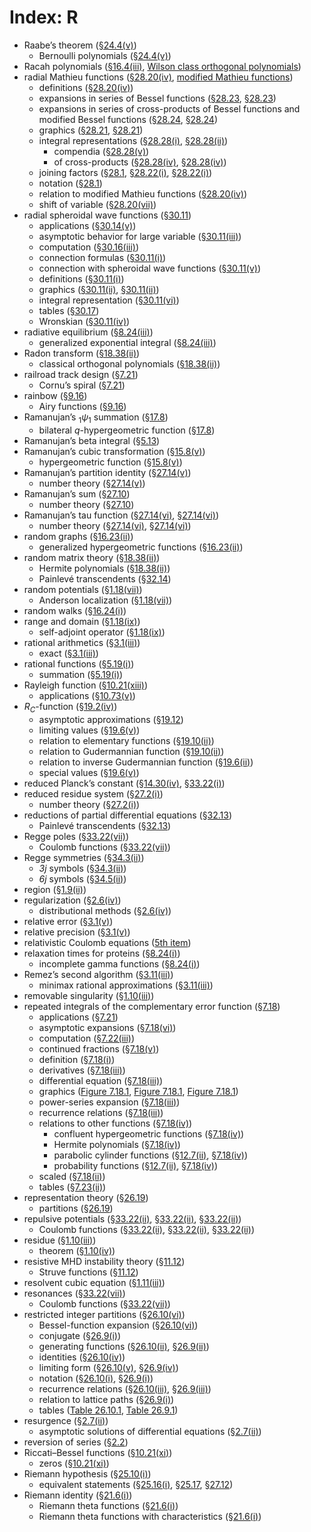 # Index: R

- Raabe’s theorem ([§24.4(v)](../24.4.md#Px1 "Raabe’s Theorem ‣ §24.4(v) Multiplication Formulas ‣ §24.4 Basic Properties ‣ Properties ‣ Chapter 24 Bernoulli and Euler Polynomials"))
  - Bernoulli polynomials ([§24.4(v)](../24.4.md#Px1 "Raabe’s Theorem ‣ §24.4(v) Multiplication Formulas ‣ §24.4 Basic Properties ‣ Properties ‣ Chapter 24 Bernoulli and Euler Polynomials"))
- Racah polynomials ([§16.4(iii)](../16.4.md#iii.p6 "§16.4(iii) Identities ‣ §16.4 Argument Unity ‣ Generalized Hypergeometric Functions ‣ Chapter 16 Generalized Hypergeometric Functions and Meijer 𝐺-Function"), [Wilson class orthogonal polynomials](W.md#Wilsonclassorthogonalpolynomials "Index W ‣ Index"))
- radial Mathieu functions ([§28.20(iv)](../28.20.md#iv "§28.20(iv) Radial Mathieu Functions Mc^(𝑗)_𝑛, Ms^(𝑗)_𝑛 ‣ §28.20 Definitions and Basic Properties ‣ Modified Mathieu Functions ‣ Chapter 28 Mathieu Functions and Hill’s Equation"), [modified Mathieu functions](M.md#modifiedMathieufunctions "Index M ‣ Index"))
  - definitions ([§28.20(iv)](../28.20.md#iv "§28.20(iv) Radial Mathieu Functions Mc^(𝑗)_𝑛, Ms^(𝑗)_𝑛 ‣ §28.20 Definitions and Basic Properties ‣ Modified Mathieu Functions ‣ Chapter 28 Mathieu Functions and Hill’s Equation"))
  - expansions in series of Bessel functions ([§28.23](../28.23.html "§28.23 Expansions in Series of Bessel Functions ‣ Modified Mathieu Functions ‣ Chapter 28 Mathieu Functions and Hill’s Equation"), [§28.23](../28.23.md#p3 "§28.23 Expansions in Series of Bessel Functions ‣ Modified Mathieu Functions ‣ Chapter 28 Mathieu Functions and Hill’s Equation"))
  - expansions in series of cross-products of Bessel functions and modified Bessel functions ([§28.24](../28.24.html "§28.24 Expansions in Series of Cross-Products of Bessel Functions or Modified Bessel Functions ‣ Modified Mathieu Functions ‣ Chapter 28 Mathieu Functions and Hill’s Equation"), [§28.24](../28.24.html "§28.24 Expansions in Series of Cross-Products of Bessel Functions or Modified Bessel Functions ‣ Modified Mathieu Functions ‣ Chapter 28 Mathieu Functions and Hill’s Equation"))
  - graphics ([§28.21](../28.21.md#Px1 "Radial Mathieu Functions: Surfaces ‣ §28.21 Graphics ‣ Modified Mathieu Functions ‣ Chapter 28 Mathieu Functions and Hill’s Equation"), [§28.21](../28.21.md#Px1 "Radial Mathieu Functions: Surfaces ‣ §28.21 Graphics ‣ Modified Mathieu Functions ‣ Chapter 28 Mathieu Functions and Hill’s Equation"))
  - integral representations ([§28.28(i)](../28.28.md#i "§28.28(i) Equations with Elementary Kernels ‣ §28.28 Integrals, Integral Representations, and Integral Equations ‣ Modified Mathieu Functions ‣ Chapter 28 Mathieu Functions and Hill’s Equation"), [§28.28(ii)](../28.28.md#ii.p3 "§28.28(ii) Integrals of Products with Bessel Functions ‣ §28.28 Integrals, Integral Representations, and Integral Equations ‣ Modified Mathieu Functions ‣ Chapter 28 Mathieu Functions and Hill’s Equation"))
    - compendia ([§28.28(v)](../28.28.md#v "§28.28(v) Compendia ‣ §28.28 Integrals, Integral Representations, and Integral Equations ‣ Modified Mathieu Functions ‣ Chapter 28 Mathieu Functions and Hill’s Equation"))
    - of cross-products ([§28.28(iv)](../28.28.md#iv "§28.28(iv) Integrals of Products of Mathieu Functions of Integer Order ‣ §28.28 Integrals, Integral Representations, and Integral Equations ‣ Modified Mathieu Functions ‣ Chapter 28 Mathieu Functions and Hill’s Equation"), [§28.28(iv)](../28.28.md#iv.p4 "§28.28(iv) Integrals of Products of Mathieu Functions of Integer Order ‣ §28.28 Integrals, Integral Representations, and Integral Equations ‣ Modified Mathieu Functions ‣ Chapter 28 Mathieu Functions and Hill’s Equation"))
  - joining factors ([§28.1](../28.1.md#p5 "§28.1 Special Notation ‣ Notation ‣ Chapter 28 Mathieu Functions and Hill’s Equation"), [§28.22(i)](../28.22.md#i.p1 "§28.22(i) Integer 𝜈 ‣ §28.22 Connection Formulas ‣ Modified Mathieu Functions ‣ Chapter 28 Mathieu Functions and Hill’s Equation"), [§28.22(i)](../28.22.md#i.p1 "§28.22(i) Integer 𝜈 ‣ §28.22 Connection Formulas ‣ Modified Mathieu Functions ‣ Chapter 28 Mathieu Functions and Hill’s Equation"))
  - notation ([§28.1](../28.1.md#p3 "§28.1 Special Notation ‣ Notation ‣ Chapter 28 Mathieu Functions and Hill’s Equation"))
  - relation to modified Mathieu functions ([§28.20(iv)](../28.20.md#iv "§28.20(iv) Radial Mathieu Functions Mc^(𝑗)_𝑛, Ms^(𝑗)_𝑛 ‣ §28.20 Definitions and Basic Properties ‣ Modified Mathieu Functions ‣ Chapter 28 Mathieu Functions and Hill’s Equation"))
  - shift of variable ([§28.20(vii)](../28.20.md#vii "§28.20(vii) Shift of Variable ‣ §28.20 Definitions and Basic Properties ‣ Modified Mathieu Functions ‣ Chapter 28 Mathieu Functions and Hill’s Equation"))
- radial spheroidal wave functions ([§30.11](../30.11.html "§30.11 Radial Spheroidal Wave Functions ‣ Properties ‣ Chapter 30 Spheroidal Wave Functions"))
  - applications ([§30.14(v)](../30.14.md#v "§30.14(v) The Interior Dirichlet Problem for Oblate Ellipsoids ‣ §30.14 Wave Equation in Oblate Spheroidal Coordinates ‣ Applications ‣ Chapter 30 Spheroidal Wave Functions"))
  - asymptotic behavior for large
variable ([§30.11(iii)](../30.11.md#iii "§30.11(iii) Asymptotic Behavior ‣ §30.11 Radial Spheroidal Wave Functions ‣ Properties ‣ Chapter 30 Spheroidal Wave Functions"))
  - computation ([§30.16(iii)](../30.16.md#iii "§30.16(iii) Radial Spheroidal Wave Functions ‣ §30.16 Methods of Computation ‣ Computation ‣ Chapter 30 Spheroidal Wave Functions"))
  - connection formulas ([§30.11(i)](../30.11.md#Px1 "Connection Formulas ‣ §30.11(i) Definitions ‣ §30.11 Radial Spheroidal Wave Functions ‣ Properties ‣ Chapter 30 Spheroidal Wave Functions"))
  - connection with spheroidal wave
functions ([§30.11(v)](../30.11.md#v "§30.11(v) Connection with the 𝑃𝑠 and 𝑄𝑠 Functions ‣ §30.11 Radial Spheroidal Wave Functions ‣ Properties ‣ Chapter 30 Spheroidal Wave Functions"))
  - definitions ([§30.11(i)](../30.11.md#i "§30.11(i) Definitions ‣ §30.11 Radial Spheroidal Wave Functions ‣ Properties ‣ Chapter 30 Spheroidal Wave Functions"))
  - graphics ([§30.11(ii)](../30.11.md#ii "§30.11(ii) Graphics ‣ §30.11 Radial Spheroidal Wave Functions ‣ Properties ‣ Chapter 30 Spheroidal Wave Functions"), [§30.11(ii)](../30.11.md#ii "§30.11(ii) Graphics ‣ §30.11 Radial Spheroidal Wave Functions ‣ Properties ‣ Chapter 30 Spheroidal Wave Functions"))
  - integral representation ([§30.11(vi)](../30.11.md#vi "§30.11(vi) Integral Representations ‣ §30.11 Radial Spheroidal Wave Functions ‣ Properties ‣ Chapter 30 Spheroidal Wave Functions"))
  - tables ([§30.17](../30.17.html "§30.17 Tables ‣ Computation ‣ Chapter 30 Spheroidal Wave Functions"))
  - Wronskian ([§30.11(iv)](../30.11.md#iv "§30.11(iv) Wronskian ‣ §30.11 Radial Spheroidal Wave Functions ‣ Properties ‣ Chapter 30 Spheroidal Wave Functions"))
- radiative equilibrium ([§8.24(iii)](../8.24.md#iii "§8.24(iii) Generalized Exponential Integral ‣ §8.24 Physical Applications ‣ Applications ‣ Chapter 8 Incomplete Gamma and Related Functions"))
  - generalized exponential integral ([§8.24(iii)](../8.24.md#iii "§8.24(iii) Generalized Exponential Integral ‣ §8.24 Physical Applications ‣ Applications ‣ Chapter 8 Incomplete Gamma and Related Functions"))
- Radon transform ([§18.38(ii)](../18.38.md#Px10 "Radon Transform ‣ §18.38(ii) Classical OP’s: Mathematical Developments and Applications ‣ §18.38 Mathematical Applications ‣ Applications ‣ Chapter 18 Orthogonal Polynomials"))
  - classical orthogonal polynomials ([§18.38(ii)](../18.38.md#Px10 "Radon Transform ‣ §18.38(ii) Classical OP’s: Mathematical Developments and Applications ‣ §18.38 Mathematical Applications ‣ Applications ‣ Chapter 18 Orthogonal Polynomials"))
- railroad track design ([§7.21](../7.21.html "§7.21 Physical Applications ‣ Applications ‣ Chapter 7 Error Functions, Dawson’s and Fresnel Integrals"))
  - Cornu’s spiral ([§7.21](../7.21.html "§7.21 Physical Applications ‣ Applications ‣ Chapter 7 Error Functions, Dawson’s and Fresnel Integrals"))
- rainbow ([§9.16](../9.16.md#p6 "§9.16 Physical Applications ‣ Applications ‣ Chapter 9 Airy and Related Functions"))
  - Airy functions ([§9.16](../9.16.md#p6 "§9.16 Physical Applications ‣ Applications ‣ Chapter 9 Airy and Related Functions"))
- Ramanujan’s ${{}_{1}\psi_{1}}$ summation ([§17.8](../17.8.md#Px3 "Ramanujan’s ₁𝜓₁ Summation ‣ §17.8 Special Cases of {_𝑟}𝜓_𝑟 Functions ‣ Properties ‣ Chapter 17 𝑞-Hypergeometric and Related Functions"))
  - bilateral $q$-hypergeometric function ([§17.8](../17.8.md#Px3 "Ramanujan’s ₁𝜓₁ Summation ‣ §17.8 Special Cases of {_𝑟}𝜓_𝑟 Functions ‣ Properties ‣ Chapter 17 𝑞-Hypergeometric and Related Functions"))
- Ramanujan’s beta integral ([§5.13](../5.13.md#Px2 "Ramanujan’s Beta Integral ‣ §5.13 Integrals ‣ Properties ‣ Chapter 5 Gamma Function"))
- Ramanujan’s cubic transformation ([§15.8(v)](../15.8.md#Px8 "Ramanujan’s Cubic Transformation ‣ §15.8(v) Cubic Transformations ‣ §15.8 Transformations of Variable ‣ Properties ‣ Chapter 15 Hypergeometric Function"))
  - hypergeometric function ([§15.8(v)](../15.8.md#Px8 "Ramanujan’s Cubic Transformation ‣ §15.8(v) Cubic Transformations ‣ §15.8 Transformations of Variable ‣ Properties ‣ Chapter 15 Hypergeometric Function"))
- Ramanujan’s partition identity ([§27.14(v)](../27.14.md#v.p1 "§27.14(v) Divisibility Properties ‣ §27.14 Unrestricted Partitions ‣ Additive Number Theory ‣ Chapter 27 Functions of Number Theory"))
  - number theory ([§27.14(v)](../27.14.md#v.p1 "§27.14(v) Divisibility Properties ‣ §27.14 Unrestricted Partitions ‣ Additive Number Theory ‣ Chapter 27 Functions of Number Theory"))
- Ramanujan’s sum ([§27.10](../27.10.html "§27.10 Periodic Number-Theoretic Functions ‣ Multiplicative Number Theory ‣ Chapter 27 Functions of Number Theory"))
  - number theory ([§27.10](../27.10.html "§27.10 Periodic Number-Theoretic Functions ‣ Multiplicative Number Theory ‣ Chapter 27 Functions of Number Theory"))
- Ramanujan’s tau function ([§27.14(vi)](../27.14.md#vi "§27.14(vi) Ramanujan’s Tau Function ‣ §27.14 Unrestricted Partitions ‣ Additive Number Theory ‣ Chapter 27 Functions of Number Theory"), [§27.14(vi)](../27.14.md#vi.p3 "§27.14(vi) Ramanujan’s Tau Function ‣ §27.14 Unrestricted Partitions ‣ Additive Number Theory ‣ Chapter 27 Functions of Number Theory"))
  - number theory ([§27.14(vi)](../27.14.md#vi "§27.14(vi) Ramanujan’s Tau Function ‣ §27.14 Unrestricted Partitions ‣ Additive Number Theory ‣ Chapter 27 Functions of Number Theory"), [§27.14(vi)](../27.14.md#vi.p3 "§27.14(vi) Ramanujan’s Tau Function ‣ §27.14 Unrestricted Partitions ‣ Additive Number Theory ‣ Chapter 27 Functions of Number Theory"))
- random graphs ([§16.23(ii)](../16.23.md#ii "§16.23(ii) Random Graphs ‣ §16.23 Mathematical Applications ‣ Applications ‣ Chapter 16 Generalized Hypergeometric Functions and Meijer 𝐺-Function"))
  - generalized hypergeometric functions ([§16.23(ii)](../16.23.md#ii "§16.23(ii) Random Graphs ‣ §16.23 Mathematical Applications ‣ Applications ‣ Chapter 16 Generalized Hypergeometric Functions and Meijer 𝐺-Function"))
- random matrix theory ([§18.38(ii)](../18.38.md#Px8 "Random Matrix Theory ‣ §18.38(ii) Classical OP’s: Mathematical Developments and Applications ‣ §18.38 Mathematical Applications ‣ Applications ‣ Chapter 18 Orthogonal Polynomials"))
  - Hermite polynomials ([§18.38(ii)](../18.38.md#Px8 "Random Matrix Theory ‣ §18.38(ii) Classical OP’s: Mathematical Developments and Applications ‣ §18.38 Mathematical Applications ‣ Applications ‣ Chapter 18 Orthogonal Polynomials"))
  - Painlevé transcendents ([§32.14](../32.14.md#p2 "§32.14 Combinatorics ‣ Applications ‣ Chapter 32 Painlevé Transcendents"))
- random potentials ([§1.18(vii)](../1.18.md#vii.p1 "§1.18(vii) Continuous Spectra: More General Cases ‣ §1.18 Linear Second Order Differential Operators and Eigenfunction Expansions ‣ Topics of Discussion ‣ Chapter 1 Algebraic and Analytic Methods"))
  - Anderson localization ([§1.18(vii)](../1.18.md#vii.p1 "§1.18(vii) Continuous Spectra: More General Cases ‣ §1.18 Linear Second Order Differential Operators and Eigenfunction Expansions ‣ Topics of Discussion ‣ Chapter 1 Algebraic and Analytic Methods"))
- random walks ([§16.24(i)](../16.24.md#i "§16.24(i) Random Walks ‣ §16.24 Physical Applications ‣ Applications ‣ Chapter 16 Generalized Hypergeometric Functions and Meijer 𝐺-Function"))
- range and domain ([§1.18(ix)](../1.18.md#Px12.p2 "Self-Adjoint Operators ‣ §1.18(ix) Mathematical Background ‣ §1.18 Linear Second Order Differential Operators and Eigenfunction Expansions ‣ Topics of Discussion ‣ Chapter 1 Algebraic and Analytic Methods"))
  - self-adjoint operator ([§1.18(ix)](../1.18.md#Px12.p2 "Self-Adjoint Operators ‣ §1.18(ix) Mathematical Background ‣ §1.18 Linear Second Order Differential Operators and Eigenfunction Expansions ‣ Topics of Discussion ‣ Chapter 1 Algebraic and Analytic Methods"))
- rational arithmetics ([§3.1(iii)](../3.1.md#iii "§3.1(iii) Rational Arithmetics ‣ §3.1 Arithmetics and Error Measures ‣ Areas ‣ Chapter 3 Numerical Methods"))
  - exact ([§3.1(iii)](../3.1.md#iii "§3.1(iii) Rational Arithmetics ‣ §3.1 Arithmetics and Error Measures ‣ Areas ‣ Chapter 3 Numerical Methods"))
- rational functions ([§5.19(i)](../5.19.md#i "§5.19(i) Summation of Rational Functions ‣ §5.19 Mathematical Applications ‣ Applications ‣ Chapter 5 Gamma Function"))
  - summation ([§5.19(i)](../5.19.md#i "§5.19(i) Summation of Rational Functions ‣ §5.19 Mathematical Applications ‣ Applications ‣ Chapter 5 Gamma Function"))
- Rayleigh function ([§10.21(xiii)](../10.21.md#xiii "§10.21(xiii) Rayleigh Function ‣ §10.21 Zeros ‣ Bessel and Hankel Functions ‣ Chapter 10 Bessel Functions"))
  - applications ([§10.73(v)](../10.73.md#v "§10.73(v) Rayleigh Function ‣ §10.73 Physical Applications ‣ Applications ‣ Chapter 10 Bessel Functions"))
- $R_{C}$-function ([§19.2(iv)](../19.2.md#iv "§19.2(iv) A Related Function: 𝑅_𝐶(𝑥,𝑦) ‣ §19.2 Definitions ‣ Legendre’s Integrals ‣ Chapter 19 Elliptic Integrals"))
  - asymptotic approximations ([§19.12](../19.12.html "§19.12 Asymptotic Approximations ‣ Legendre’s Integrals ‣ Chapter 19 Elliptic Integrals"))
  - limiting values ([§19.6(v)](../19.6.md#v "§19.6(v) 𝑅_𝐶(𝑥,𝑦) ‣ §19.6 Special Cases ‣ Legendre’s Integrals ‣ Chapter 19 Elliptic Integrals"))
  - relation to elementary functions ([§19.10(ii)](../19.10.md#ii "§19.10(ii) Elementary Functions ‣ §19.10 Relations to Other Functions ‣ Legendre’s Integrals ‣ Chapter 19 Elliptic Integrals"))
  - relation to Gudermannian function ([§19.10(ii)](../19.10.md#ii "§19.10(ii) Elementary Functions ‣ §19.10 Relations to Other Functions ‣ Legendre’s Integrals ‣ Chapter 19 Elliptic Integrals"))
  - relation to inverse Gudermannian function ([§19.6(ii)](../19.6.md#ii.p1 "§19.6(ii) 𝐹(ϕ,𝑘) ‣ §19.6 Special Cases ‣ Legendre’s Integrals ‣ Chapter 19 Elliptic Integrals"))
  - special values ([§19.6(v)](../19.6.md#v "§19.6(v) 𝑅_𝐶(𝑥,𝑦) ‣ §19.6 Special Cases ‣ Legendre’s Integrals ‣ Chapter 19 Elliptic Integrals"))
- reduced Planck’s constant ([§14.30(iv)](../14.30.md#iv.p2 "§14.30(iv) Applications ‣ §14.30 Spherical and Spheroidal Harmonics ‣ Applications ‣ Chapter 14 Legendre and Related Functions"), [§33.22(i)](../33.22.md#i.p1 "§33.22(i) Schrödinger Equation ‣ §33.22 Particle Scattering and Atomic and Molecular Spectra ‣ Physical Applications ‣ Chapter 33 Coulomb Functions"))
- reduced residue system ([§27.2(i)](../27.2.md#i.p4 "§27.2(i) Definitions ‣ §27.2 Functions ‣ Multiplicative Number Theory ‣ Chapter 27 Functions of Number Theory"))
  - number theory ([§27.2(i)](../27.2.md#i.p4 "§27.2(i) Definitions ‣ §27.2 Functions ‣ Multiplicative Number Theory ‣ Chapter 27 Functions of Number Theory"))
- reductions of partial differential equations ([§32.13](../32.13.html "§32.13 Reductions of Partial Differential Equations ‣ Applications ‣ Chapter 32 Painlevé Transcendents"))
  - Painlevé transcendents ([§32.13](../32.13.html "§32.13 Reductions of Partial Differential Equations ‣ Applications ‣ Chapter 32 Painlevé Transcendents"))
- Regge poles ([§33.22(vii)](../33.22.md#vii "§33.22(vii) Complex Variables and Parameters ‣ §33.22 Particle Scattering and Atomic and Molecular Spectra ‣ Physical Applications ‣ Chapter 33 Coulomb Functions"))
  - Coulomb functions ([§33.22(vii)](../33.22.md#vii "§33.22(vii) Complex Variables and Parameters ‣ §33.22 Particle Scattering and Atomic and Molecular Spectra ‣ Physical Applications ‣ Chapter 33 Coulomb Functions"))
- Regge symmetries ([§34.3(ii)](../34.3.md#ii.p3 "§34.3(ii) Symmetry ‣ §34.3 Basic Properties: 3⁢𝑗 Symbol ‣ Properties ‣ Chapter 34 3⁢𝑗,6⁢𝑗,9⁢𝑗 Symbols"))
  - $\mathit{3j}$ symbols ([§34.3(ii)](../34.3.md#ii.p3 "§34.3(ii) Symmetry ‣ §34.3 Basic Properties: 3⁢𝑗 Symbol ‣ Properties ‣ Chapter 34 3⁢𝑗,6⁢𝑗,9⁢𝑗 Symbols"))
  - $\mathit{6j}$ symbols ([§34.5(ii)](../34.5.md#ii.p2 "§34.5(ii) Symmetry ‣ §34.5 Basic Properties: 6⁢𝑗 Symbol ‣ Properties ‣ Chapter 34 3⁢𝑗,6⁢𝑗,9⁢𝑗 Symbols"))
- region ([§1.9(ii)](../1.9.md#Px10.p4 "Point Sets in ℂ ‣ §1.9(ii) Continuity, Point Sets, and Differentiation ‣ §1.9 Calculus of a Complex Variable ‣ Topics of Discussion ‣ Chapter 1 Algebraic and Analytic Methods"))
- regularization ([§2.6(iv)](../2.6.md#iv "§2.6(iv) Regularization ‣ §2.6 Distributional Methods ‣ Areas ‣ Chapter 2 Asymptotic Approximations"))
  - distributional methods ([§2.6(iv)](../2.6.md#iv "§2.6(iv) Regularization ‣ §2.6 Distributional Methods ‣ Areas ‣ Chapter 2 Asymptotic Approximations"))
- relative error ([§3.1(v)](../3.1.md#v.p1 "§3.1(v) Error Measures ‣ §3.1 Arithmetics and Error Measures ‣ Areas ‣ Chapter 3 Numerical Methods"))
- relative precision ([§3.1(v)](../3.1.md#v.p1 "§3.1(v) Error Measures ‣ §3.1 Arithmetics and Error Measures ‣ Areas ‣ Chapter 3 Numerical Methods"))
- relativistic Coulomb equations ([5th item](../33.22.md#I1.i5.p1 "In §33.22(vii) Complex Variables and Parameters ‣ §33.22 Particle Scattering and Atomic and Molecular Spectra ‣ Physical Applications ‣ Chapter 33 Coulomb Functions"))
- relaxation times for proteins ([§8.24(i)](../8.24.md#i "§8.24(i) Incomplete Gamma Functions ‣ §8.24 Physical Applications ‣ Applications ‣ Chapter 8 Incomplete Gamma and Related Functions"))
  - incomplete gamma functions ([§8.24(i)](../8.24.md#i "§8.24(i) Incomplete Gamma Functions ‣ §8.24 Physical Applications ‣ Applications ‣ Chapter 8 Incomplete Gamma and Related Functions"))
- Remez’s second algorithm ([§3.11(iii)](../3.11.md#iii.p4 "§3.11(iii) Minimax Rational Approximations ‣ §3.11 Approximation Techniques ‣ Areas ‣ Chapter 3 Numerical Methods"))
  - minimax rational approximations ([§3.11(iii)](../3.11.md#iii.p4 "§3.11(iii) Minimax Rational Approximations ‣ §3.11 Approximation Techniques ‣ Areas ‣ Chapter 3 Numerical Methods"))
- removable singularity ([§1.10(iii)](../1.10.md#iii.p2 "§1.10(iii) Laurent Series ‣ §1.10 Functions of a Complex Variable ‣ Topics of Discussion ‣ Chapter 1 Algebraic and Analytic Methods"))
- repeated integrals of the complementary error function ([§7.18](../7.18.html "§7.18 Repeated Integrals of the Complementary Error Function ‣ Properties ‣ Chapter 7 Error Functions, Dawson’s and Fresnel Integrals"))
  - applications ([§7.21](../7.21.html "§7.21 Physical Applications ‣ Applications ‣ Chapter 7 Error Functions, Dawson’s and Fresnel Integrals"))
  - asymptotic expansions ([§7.18(vi)](../7.18.md#vi "§7.18(vi) Asymptotic Expansion ‣ §7.18 Repeated Integrals of the Complementary Error Function ‣ Properties ‣ Chapter 7 Error Functions, Dawson’s and Fresnel Integrals"))
  - computation ([§7.22(iii)](../7.22.md#iii "§7.22(iii) Repeated Integrals of the Complementary Error Function ‣ §7.22 Methods of Computation ‣ Computation ‣ Chapter 7 Error Functions, Dawson’s and Fresnel Integrals"))
  - continued fractions ([§7.18(v)](../7.18.md#v "§7.18(v) Continued Fraction ‣ §7.18 Repeated Integrals of the Complementary Error Function ‣ Properties ‣ Chapter 7 Error Functions, Dawson’s and Fresnel Integrals"))
  - definition ([§7.18(i)](../7.18.md#i "§7.18(i) Definition ‣ §7.18 Repeated Integrals of the Complementary Error Function ‣ Properties ‣ Chapter 7 Error Functions, Dawson’s and Fresnel Integrals"))
  - derivatives ([§7.18(iii)](../7.18.md#iii "§7.18(iii) Properties ‣ §7.18 Repeated Integrals of the Complementary Error Function ‣ Properties ‣ Chapter 7 Error Functions, Dawson’s and Fresnel Integrals"))
  - differential equation ([§7.18(iii)](../7.18.md#iii.p1 "§7.18(iii) Properties ‣ §7.18 Repeated Integrals of the Complementary Error Function ‣ Properties ‣ Chapter 7 Error Functions, Dawson’s and Fresnel Integrals"))
  - graphics ([Figure 7.18.1](../7.18.md#F1 "In §7.18(ii) Graphics ‣ §7.18 Repeated Integrals of the Complementary Error Function ‣ Properties ‣ Chapter 7 Error Functions, Dawson’s and Fresnel Integrals"), [Figure 7.18.1](../7.18.F1.mag.html "In §7.18 Repeated Integrals of the Complementary Error Function ‣ Properties ‣ Chapter 7 Error Functions, Dawson’s and Fresnel Integrals"), [Figure 7.18.1](../7.18.F1.mag.md#F1.thumb "In Figure 7.18.1 ‣ §7.18 Repeated Integrals of the Complementary Error Function ‣ Properties ‣ Chapter 7 Error Functions, Dawson’s and Fresnel Integrals"))
  - power-series expansion ([§7.18(iii)](../7.18.md#iii.p1 "§7.18(iii) Properties ‣ §7.18 Repeated Integrals of the Complementary Error Function ‣ Properties ‣ Chapter 7 Error Functions, Dawson’s and Fresnel Integrals"))
  - recurrence relations ([§7.18(iii)](../7.18.md#iii.p1 "§7.18(iii) Properties ‣ §7.18 Repeated Integrals of the Complementary Error Function ‣ Properties ‣ Chapter 7 Error Functions, Dawson’s and Fresnel Integrals"))
  - relations to other functions ([§7.18(iv)](../7.18.md#Px2 "Confluent Hypergeometric Functions ‣ §7.18(iv) Relations to Other Functions ‣ §7.18 Repeated Integrals of the Complementary Error Function ‣ Properties ‣ Chapter 7 Error Functions, Dawson’s and Fresnel Integrals"))
    - confluent hypergeometric functions ([§7.18(iv)](../7.18.md#Px2 "Confluent Hypergeometric Functions ‣ §7.18(iv) Relations to Other Functions ‣ §7.18 Repeated Integrals of the Complementary Error Function ‣ Properties ‣ Chapter 7 Error Functions, Dawson’s and Fresnel Integrals"))
    - Hermite polynomials ([§7.18(iv)](../7.18.md#Px1 "Hermite Polynomials ‣ §7.18(iv) Relations to Other Functions ‣ §7.18 Repeated Integrals of the Complementary Error Function ‣ Properties ‣ Chapter 7 Error Functions, Dawson’s and Fresnel Integrals"))
    - parabolic cylinder functions ([§12.7(ii)](../12.7.md#ii "§12.7(ii) Error Functions, Dawson’s Integral, and Probability Function ‣ §12.7 Relations to Other Functions ‣ Properties ‣ Chapter 12 Parabolic Cylinder Functions"), [§7.18(iv)](../7.18.md#Px4 "Probability Functions ‣ §7.18(iv) Relations to Other Functions ‣ §7.18 Repeated Integrals of the Complementary Error Function ‣ Properties ‣ Chapter 7 Error Functions, Dawson’s and Fresnel Integrals"))
    - probability functions ([§12.7(ii)](../12.7.md#ii "§12.7(ii) Error Functions, Dawson’s Integral, and Probability Function ‣ §12.7 Relations to Other Functions ‣ Properties ‣ Chapter 12 Parabolic Cylinder Functions"), [§7.18(iv)](../7.18.md#Px4 "Probability Functions ‣ §7.18(iv) Relations to Other Functions ‣ §7.18 Repeated Integrals of the Complementary Error Function ‣ Properties ‣ Chapter 7 Error Functions, Dawson’s and Fresnel Integrals"))
  - scaled ([§7.18(ii)](../7.18.md#ii "§7.18(ii) Graphics ‣ §7.18 Repeated Integrals of the Complementary Error Function ‣ Properties ‣ Chapter 7 Error Functions, Dawson’s and Fresnel Integrals"))
  - tables ([§7.23(ii)](../7.23.md#ii.p1 "§7.23(ii) Real Variables ‣ §7.23 Tables ‣ Computation ‣ Chapter 7 Error Functions, Dawson’s and Fresnel Integrals"))
- representation theory ([§26.19](../26.19.html "§26.19 Mathematical Applications ‣ Applications ‣ Chapter 26 Combinatorial Analysis"))
  - partitions ([§26.19](../26.19.html "§26.19 Mathematical Applications ‣ Applications ‣ Chapter 26 Combinatorial Analysis"))
- repulsive potentials ([§33.22(ii)](../33.22.md#Px1.tab1 "𝗄 Scaling ‣ §33.22(ii) Definitions of Variables ‣ §33.22 Particle Scattering and Atomic and Molecular Spectra ‣ Physical Applications ‣ Chapter 33 Coulomb Functions"), [§33.22(ii)](../33.22.md#Px2.tab1 "𝑍 Scaling ‣ §33.22(ii) Definitions of Variables ‣ §33.22 Particle Scattering and Atomic and Molecular Spectra ‣ Physical Applications ‣ Chapter 33 Coulomb Functions"), [§33.22(ii)](../33.22.md#Px3.tab1 "i⁢𝗄 Scaling ‣ §33.22(ii) Definitions of Variables ‣ §33.22 Particle Scattering and Atomic and Molecular Spectra ‣ Physical Applications ‣ Chapter 33 Coulomb Functions"))
  - Coulomb functions ([§33.22(ii)](../33.22.md#Px1.tab1 "𝗄 Scaling ‣ §33.22(ii) Definitions of Variables ‣ §33.22 Particle Scattering and Atomic and Molecular Spectra ‣ Physical Applications ‣ Chapter 33 Coulomb Functions"), [§33.22(ii)](../33.22.md#Px2.tab1 "𝑍 Scaling ‣ §33.22(ii) Definitions of Variables ‣ §33.22 Particle Scattering and Atomic and Molecular Spectra ‣ Physical Applications ‣ Chapter 33 Coulomb Functions"), [§33.22(ii)](../33.22.md#Px3.tab1 "i⁢𝗄 Scaling ‣ §33.22(ii) Definitions of Variables ‣ §33.22 Particle Scattering and Atomic and Molecular Spectra ‣ Physical Applications ‣ Chapter 33 Coulomb Functions"))
- residue ([§1.10(iii)](../1.10.md#iii.p5 "§1.10(iii) Laurent Series ‣ §1.10 Functions of a Complex Variable ‣ Topics of Discussion ‣ Chapter 1 Algebraic and Analytic Methods"))
  - theorem ([§1.10(iv)](../1.10.md#iv "§1.10(iv) Residue Theorem ‣ §1.10 Functions of a Complex Variable ‣ Topics of Discussion ‣ Chapter 1 Algebraic and Analytic Methods"))
- resistive MHD instability theory ([§11.12](../11.12.md#p1 "§11.12 Physical Applications ‣ Applications ‣ Chapter 11 Struve and Related Functions"))
  - Struve functions ([§11.12](../11.12.md#p1 "§11.12 Physical Applications ‣ Applications ‣ Chapter 11 Struve and Related Functions"))
- resolvent cubic equation ([§1.11(iii)](../1.11.md#Px8.p2 "Quartic Equations ‣ §1.11(iii) Polynomials of Degrees Two, Three, and Four ‣ §1.11 Zeros of Polynomials ‣ Topics of Discussion ‣ Chapter 1 Algebraic and Analytic Methods"))
- resonances ([§33.22(vii)](../33.22.md#vii "§33.22(vii) Complex Variables and Parameters ‣ §33.22 Particle Scattering and Atomic and Molecular Spectra ‣ Physical Applications ‣ Chapter 33 Coulomb Functions"))
  - Coulomb functions ([§33.22(vii)](../33.22.md#vii "§33.22(vii) Complex Variables and Parameters ‣ §33.22 Particle Scattering and Atomic and Molecular Spectra ‣ Physical Applications ‣ Chapter 33 Coulomb Functions"))
- restricted integer partitions ([§26.10(vi)](../26.10.md#vi "§26.10(vi) Bessel-Function Expansion ‣ §26.10 Integer Partitions: Other Restrictions ‣ Properties ‣ Chapter 26 Combinatorial Analysis"))
  - Bessel-function expansion ([§26.10(vi)](../26.10.md#vi "§26.10(vi) Bessel-Function Expansion ‣ §26.10 Integer Partitions: Other Restrictions ‣ Properties ‣ Chapter 26 Combinatorial Analysis"))
  - conjugate ([§26.9(i)](../26.9.md#i "§26.9(i) Definitions ‣ §26.9 Integer Partitions: Restricted Number and Part Size ‣ Properties ‣ Chapter 26 Combinatorial Analysis"))
  - generating functions ([§26.10(ii)](../26.10.md#ii "§26.10(ii) Generating Functions ‣ §26.10 Integer Partitions: Other Restrictions ‣ Properties ‣ Chapter 26 Combinatorial Analysis"), [§26.9(ii)](../26.9.md#ii "§26.9(ii) Generating Functions ‣ §26.9 Integer Partitions: Restricted Number and Part Size ‣ Properties ‣ Chapter 26 Combinatorial Analysis"))
  - identities ([§26.10(iv)](../26.10.md#iv "§26.10(iv) Identities ‣ §26.10 Integer Partitions: Other Restrictions ‣ Properties ‣ Chapter 26 Combinatorial Analysis"))
  - limiting form ([§26.10(v)](../26.10.md#v "§26.10(v) Limiting Form ‣ §26.10 Integer Partitions: Other Restrictions ‣ Properties ‣ Chapter 26 Combinatorial Analysis"), [§26.9(iv)](../26.9.md#iv "§26.9(iv) Limiting Form ‣ §26.9 Integer Partitions: Restricted Number and Part Size ‣ Properties ‣ Chapter 26 Combinatorial Analysis"))
  - notation ([§26.10(i)](../26.10.md#i "§26.10(i) Definitions ‣ §26.10 Integer Partitions: Other Restrictions ‣ Properties ‣ Chapter 26 Combinatorial Analysis"), [§26.9(i)](../26.9.md#i "§26.9(i) Definitions ‣ §26.9 Integer Partitions: Restricted Number and Part Size ‣ Properties ‣ Chapter 26 Combinatorial Analysis"))
  - recurrence relations ([§26.10(iii)](../26.10.md#iii "§26.10(iii) Recurrence Relations ‣ §26.10 Integer Partitions: Other Restrictions ‣ Properties ‣ Chapter 26 Combinatorial Analysis"), [§26.9(iii)](../26.9.md#iii "§26.9(iii) Recurrence Relations ‣ §26.9 Integer Partitions: Restricted Number and Part Size ‣ Properties ‣ Chapter 26 Combinatorial Analysis"))
  - relation to lattice paths ([§26.9(i)](../26.9.md#i "§26.9(i) Definitions ‣ §26.9 Integer Partitions: Restricted Number and Part Size ‣ Properties ‣ Chapter 26 Combinatorial Analysis"))
  - tables ([Table 26.10.1](../26.10.md#T1 "In §26.10(i) Definitions ‣ §26.10 Integer Partitions: Other Restrictions ‣ Properties ‣ Chapter 26 Combinatorial Analysis"), [Table 26.9.1](../26.9.md#T1 "In §26.9(i) Definitions ‣ §26.9 Integer Partitions: Restricted Number and Part Size ‣ Properties ‣ Chapter 26 Combinatorial Analysis"))
- resurgence ([§2.7(ii)](../2.7.md#ii.p5 "§2.7(ii) Irregular Singularities of Rank 1 ‣ §2.7 Differential Equations ‣ Areas ‣ Chapter 2 Asymptotic Approximations"))
  - asymptotic solutions of differential equations ([§2.7(ii)](../2.7.md#ii.p5 "§2.7(ii) Irregular Singularities of Rank 1 ‣ §2.7 Differential Equations ‣ Areas ‣ Chapter 2 Asymptotic Approximations"))
- reversion of series ([§2.2](../2.2.md#Px1.p2 "Example ‣ §2.2 Transcendental Equations ‣ Areas ‣ Chapter 2 Asymptotic Approximations"))
- Riccati–Bessel functions ([§10.21(xi)](../10.21.md#xi "§10.21(xi) Riccati–Bessel Functions ‣ §10.21 Zeros ‣ Bessel and Hankel Functions ‣ Chapter 10 Bessel Functions"))
  - zeros ([§10.21(xi)](../10.21.md#xi "§10.21(xi) Riccati–Bessel Functions ‣ §10.21 Zeros ‣ Bessel and Hankel Functions ‣ Chapter 10 Bessel Functions"))
- Riemann hypothesis ([§25.10(i)](../25.10.md#i.p1 "§25.10(i) Distribution ‣ §25.10 Zeros ‣ Riemann Zeta Function ‣ Chapter 25 Zeta and Related Functions"))
  - equivalent statements ([§25.16(i)](../25.16.md#i.p3 "§25.16(i) Distribution of Primes ‣ §25.16 Mathematical Applications ‣ Applications ‣ Chapter 25 Zeta and Related Functions"), [§25.17](../25.17.md#p1 "§25.17 Physical Applications ‣ Applications ‣ Chapter 25 Zeta and Related Functions"), [§27.12](../27.12.md#Px1 "Prime Number Theorem ‣ §27.12 Asymptotic Formulas: Primes ‣ Multiplicative Number Theory ‣ Chapter 27 Functions of Number Theory"))
- Riemann identity ([§21.6(i)](../21.6.md#i.p1 "§21.6(i) Riemann Identity ‣ §21.6 Products ‣ Properties ‣ Chapter 21 Multidimensional Theta Functions"))
  - Riemann theta functions ([§21.6(i)](../21.6.md#i.p1 "§21.6(i) Riemann Identity ‣ §21.6 Products ‣ Properties ‣ Chapter 21 Multidimensional Theta Functions"))
  - Riemann theta functions with characteristics ([§21.6(i)](../21.6.md#i.p1 "§21.6(i) Riemann Identity ‣ §21.6 Products ‣ Properties ‣ Chapter 21 Multidimensional Theta Functions"))